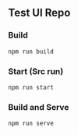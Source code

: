## Test UI Repo

### Build

`npm run build`

### Start (Src run)

`npm run start`

### Build and Serve

`npm run serve`
